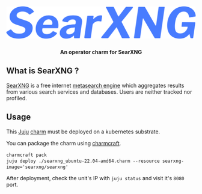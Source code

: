 <h1 align="center">
    <img src="searxng.svg">
</h1>

<h4 align="center">An operator charm for SearXNG</h4>

## What is SearXNG ?

[SearXNG](https://searxng.org) is a free internet
[metasearch engine](https://en.wikipedia.org/wiki/Metasearch_engine) which
aggregates results from various search services and databases.
Users are neither tracked nor profiled.  

## Usage

This [Juju](https://juju.is/) [charm](https://juju.is/docs/olm/charmed-operators)
must be deployed on a kubernetes substrate.  

You can package the charm using [charmcraft](https://github.com/canonical/charmcraft).

```shell
charmcraft pack
juju deploy ./searxng_ubuntu-22.04-amd64.charm --resource searxng-image='searxng/searxng'
```

After deployment, check the unit's IP with `juju status` and visit it's `8080` port.
